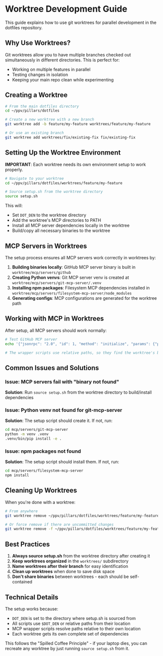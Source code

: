 # Worktree Development Guide

This guide explains how to use git worktrees for parallel development in the dotfiles repository.

## Why Use Worktrees?

Git worktrees allow you to have multiple branches checked out simultaneously in different directories. This is perfect for:
- Working on multiple features in parallel
- Testing changes in isolation
- Keeping your main repo clean while experimenting

## Creating a Worktree

```bash
# From the main dotfiles directory
cd ~/ppv/pillars/dotfiles

# Create a new worktree with a new branch
git worktree add -b feature/my-feature worktrees/feature/my-feature

# Or use an existing branch
git worktree add worktrees/fix/existing-fix fix/existing-fix
```

## Setting Up the Worktree Environment

**IMPORTANT**: Each worktree needs its own environment setup to work properly.

```bash
# Navigate to your worktree
cd ~/ppv/pillars/dotfiles/worktrees/feature/my-feature

# Source setup.sh from the worktree directory
source setup.sh
```

This will:
- Set `DOT_DEN` to the worktree directory
- Add the worktree's MCP directories to PATH
- Install all MCP server dependencies locally in the worktree
- Build/copy all necessary binaries to the worktree

## MCP Servers in Worktrees

The setup process ensures all MCP servers work correctly in worktrees by:

1. **Building binaries locally**: GitHub MCP server binary is built in `worktree/mcp/servers/github`
2. **Creating Python venvs**: Git MCP server venv is created at `worktree/mcp/servers/git-mcp-server/.venv`
3. **Installing npm packages**: Filesystem MCP dependencies installed in `worktree/mcp/servers/filesystem-mcp-server/node_modules`
4. **Generating configs**: MCP configurations are generated for the worktree path

## Working with MCP in Worktrees

After setup, all MCP servers should work normally:

```bash
# Test GitHub MCP server
echo '{"jsonrpc": "2.0", "id": 1, "method": "initialize", "params": {"protocolVersion": "2024-11-05", "capabilities": {}, "clientInfo": {"name": "test", "version": "1.0"}}}' | github-mcp-wrapper.sh

# The wrapper scripts use relative paths, so they find the worktree's binaries
```

## Common Issues and Solutions

### Issue: MCP servers fail with "binary not found"
**Solution**: Run `source setup.sh` from the worktree directory to build/install dependencies

### Issue: Python venv not found for git-mcp-server
**Solution**: The setup script should create it. If not, run:
```bash
cd mcp/servers/git-mcp-server
python -m venv .venv
.venv/bin/pip install -e .
```

### Issue: npm packages not found
**Solution**: The setup script should install them. If not, run:
```bash
cd mcp/servers/filesystem-mcp-server
npm install
```

## Cleaning Up Worktrees

When you're done with a worktree:

```bash
# From anywhere
git worktree remove ~/ppv/pillars/dotfiles/worktrees/feature/my-feature

# Or force remove if there are uncommitted changes
git worktree remove -f ~/ppv/pillars/dotfiles/worktrees/feature/my-feature
```

## Best Practices

1. **Always source setup.sh** from the worktree directory after creating it
2. **Keep worktrees organized** in the `worktrees/` subdirectory
3. **Name worktrees after their branch** for easy identification
4. **Clean up worktrees** when done to save disk space
5. **Don't share binaries** between worktrees - each should be self-contained

## Technical Details

The setup works because:
- `DOT_DEN` is set to the directory where setup.sh is sourced from
- All scripts use `$DOT_DEN` or relative paths from their location
- MCP wrapper scripts resolve paths relative to their own location
- Each worktree gets its own complete set of dependencies

This follows the "Spilled Coffee Principle" - if your laptop dies, you can recreate any worktree by just running `source setup.sh` from it.